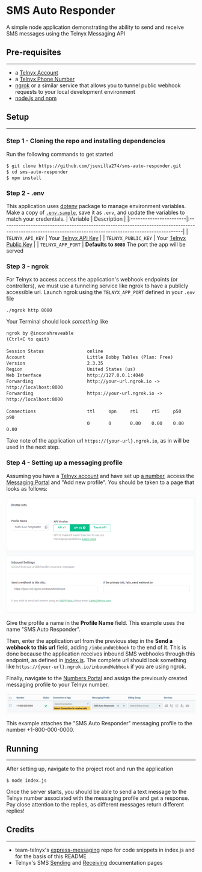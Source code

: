 # SMS Auto Responder
A simple node application demonstrating the ability to send and receive SMS messages using the Telnyx Messaging API

## Pre-requisites
---
* a [Telnyx Account](https://telnyx.com/sign-up)
* a [Telnyx Phone Number](https://portal.telnyx.com/#/app/numbers/my-numbers)
* [ngrok](https://ngrok.com/) or a similar service that allows you to tunnel public webhook requests to your local development environment
* [node.js and npm](https://nodejs.org/en/)

## Setup
---
### Step 1 - Cloning the repo and installing dependencies
Run the following commands to get started
```
$ git clone https://github.com/jsevilla274/sms-auto-responder.git
$ cd sms-auto-responder
$ npm install
```
### Step 2 - .env
This application uses [dotenv](https://github.com/motdotla/dotenv) package to manage environment variables. Make a copy of [`.env.sample`](./.env.sample), save it as `.env`, and update the variables to match your credentials.
| Variable               | Description                                                                                                                                              |
|:-----------------------|:---------------------------------------------------------------------------------------------------------------------------------------------------------|
| `TELNYX_API_KEY`       | Your [Telnyx API Key](https://portal.telnyx.com/#/app/api-keys)              |
| `TELNYX_PUBLIC_KEY`    | Your [Telnyx Public Key](https://portal.telnyx.com/#/app/account/public-key) |
| `TELNYX_APP_PORT`      | **Defaults to `8080`** The port the app will be served                           

### Step 3 - ngrok
For Telnyx to access access the application's webhook endpoints (or controllers), we must use a tunneling service like ngrok to have a publicly accessible url. Launch ngrok using the `TELNYX_APP_PORT` defined in your `.env` file

```
./ngrok http 8080
```

Your Terminal should look _something_ like

```
ngrok by @inconshreveable                                                                                                                               (Ctrl+C to quit)

Session Status                online
Account                       Little Bobby Tables (Plan: Free)
Version                       2.3.35
Region                        United States (us)
Web Interface                 http://127.0.0.1:4040
Forwarding                    http://your-url.ngrok.io -> http://localhost:8000
Forwarding                    https://your-url.ngrok.io -> http://localhost:8000

Connections                   ttl     opn     rt1     rt5     p50     p90
                              0       0       0.00    0.00    0.00    0.00
```

Take note of the application url `https://{your-url}.ngrok.io`, as in will be used in the next step.
### Step 4 - Setting up a messaging profile
Assuming you have a [Telnyx account](https://telnyx.com/sign-up) and have set up [a number](https://portal.telnyx.com/#/app/numbers/my-numbers), access the [Messaging Portal](https://portal.telnyx.com/#/app/messaging) and "Add new profile". You should be taken to a page that looks as follows:

![Add new profile](images/add_profile.png)

Give the profile a name in the **Profile Name** field. This example uses the name "SMS Auto Responder". 

Then, enter the application url from the previous step in the **Send a webhook to this url** field, adding `/inboundWebhook` to the end of it. This is done because the application receives inbound SMS webhooks through this endpoint, as defined in [index.js](index.js). The complete url should look something like `https://{your-url}.ngrok.io/inboundWebhook` if you are using ngrok.

Finally, navigate to the [Numbers Portal](https://portal.telnyx.com/#/app/numbers/my-numbers) and assign the previously created messaging profile to your Telnyx number.

![Attach messaging profile to phone number](images/set_profile.png)

This example attaches the "SMS Auto Responder" messaging profile to the number +1-800-000-0000.

## Running
---
After setting up, navigate to the project root and run the application
```
$ node index.js
```
Once the server starts, you should be able to send a text message to the Telnyx number associated with the messaging profile and get a response. Pay close attention to the replies, as different messages return different replies!

## Credits
---
* team-telnyx's [express-messaging](https://github.com/team-telnyx/demo-node-telnyx/tree/master/express-messaging) repo for code snippets in index.js and for the basis of this README
* Telnyx's SMS [Sending](https://developers.telnyx.com/docs/v2/messaging/quickstarts/sending-sms-and-mms?lang=node) and [Receiving](https://developers.telnyx.com/docs/v2/messaging/quickstarts/receiving-sms-and-mms?lang=node) documentation pages